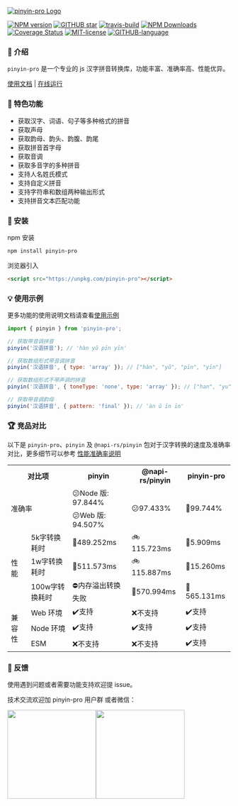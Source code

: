 [![pinyin-pro Logo](https://t1.wodetu.cn/2022/11/15/168e8a29acc856c48fdef4060c0ba5ad.png)](https://github.com/zh-lx/pinyin-pro)

[![NPM version](https://img.shields.io/npm/v/pinyin-pro.svg)](https://www.npmjs.com/package/pinyin-pro)
[![GITHUB star](https://img.shields.io/github/stars/zh-lx/pinyin-pro.svg)](https://github.com/zh-lx/pinyin-pro)
[![travis-build](https://travis-ci.com/zh-lx/pinyin-pro.svg?branch=main)](https://travis-ci.com/github/zh-lx/pinyin-pro)
[![NPM Downloads](https://img.shields.io/npm/dm/pinyin-pro.svg)](https://npmcharts.com/compare/pinyin-pro?minimal=true)
[![Coverage Status](https://coveralls.io/repos/github/zh-lx/pinyin-pro/badge.svg?branch=main)](https://coveralls.io/github/zh-lx/pinyin-pro?branch=main)
[![MIT-license](https://img.shields.io/npm/l/pinyin-pro.svg)](https://opensource.org/licenses/MIT)
[![GITHUB-language](https://img.shields.io/github/languages/top/zh-lx/pinyin-pro.svg)](https://github.com/zh-lx/pinyin-pro)

### 📖 介绍

`pinyin-pro` 是一个专业的 js 汉字拼音转换库，功能丰富、准确率高、性能优异。

[使用文档](https://pinyin-pro.cn) | [在线运行](https://pinyin-pro.cn/run/run)

### 🎨 特色功能

- 获取汉字、词语、句子等多种格式的拼音
- 获取声母
- 获取韵母、韵头、韵腹、韵尾
- 获取拼音首字母
- 获取音调
- 获取多音字的多种拼音
- 支持人名姓氏模式
- 支持自定义拼音
- 支持字符串和数组两种输出形式
- 支持拼音文本匹配功能

### 🔨 安装

npm 安装

```html
npm install pinyin-pro
```

浏览器引入

```html
<script src="https://unpkg.com/pinyin-pro"></script>
```

### 💡 使用示例

更多功能的使用说明文档请查看[使用示例](https://pinyin-pro.cn/use/pinyin)

```js
import { pinyin } from 'pinyin-pro';

// 获取带音调拼音
pinyin('汉语拼音'); // 'hàn yǔ pīn yīn'

// 获取数组形式带音调拼音
pinyin('汉语拼音', { type: 'array' }); // ["hàn", "yǔ", "pīn", "yīn"]

// 获取数组形式不带声调的拼音
pinyin('汉语拼音', { toneType: 'none', type: 'array' }); // ["han", "yu", "pin", "yin"]

// 获取带音调韵母
pinyin('汉语拼音', { pattern: 'final' }); // 'àn ǔ īn īn'
```

### 🏆 竞品对比

以下是 `pinyin-pro`、`pinyin` 及 `@napi-rs/pinyin` 包对于汉字转换的速度及准确率对比，更多细节可以参考 [性能准确率说明](https://pinyin-pro.cn/guide/compare.html)
<table>
    <tr>
        <th colspan="2">对比项</th>
        <th>pinyin</th>
        <th>@napi-rs/pinyin</th>
        <th>pinyin-pro</th>
    </tr>
    <tr>
        <td rowspan="2" colspan="2">准确率</td>
        <td>😕Node 版: 97.844%</td>
        <td rowspan="2">😕97.433%</td>
        <td rowspan="2">🤩99.744%</td>
    </tr>
    <tr>
        <td>😕Web 版: 94.507%	</td>
    </tr>
    <tr>
        <td rowspan="3">性能</td>
        <td>5k字转换耗时</td>
        <td>🐢489.252ms</td>
        <td>🚲115.723ms</td>
        <td>🚀5.909ms</td>
    </tr>
    <tr>
        <td>1w字转换耗时</td>
        <td>🐢511.573ms</td>
        <td>🚲115.887ms</td>
        <td>🚀15.260ms</td>
    </tr>
    <tr>
        <td>100w字转换耗时</td>
        <td>⛔内存溢出转换失败</td>
        <td>🚀570.994ms</td>
        <td>🚀565.131ms</td>
    </tr>
    <tr>
        <td rowspan="3">兼容性</td>
        <td>Web 环境</td>
        <td>✔️支持</td>
        <td>❌不支持</td>
        <td>✔️支持</td>
    </tr>
    <tr>
        <td>Node 环境</td>
        <td>✔️支持</td>
        <td>✔️支持</td>
        <td>✔️支持</td>
    </tr>
    <tr>
        <td>ESM</td>
        <td>❌不支持</td>
        <td>❌不支持</td>
        <td>✔️支持</td>
    </tr>
</table>

### 📠 反馈

使用遇到问题或者需要功能支持欢迎提 issue。

技术交流欢迎加 pinyin-pro 用户群 或者微信：

<div style="display: flex;">
  <img src="https://user-images.githubusercontent.com/73059627/226233976-5dbb9daa-6620-4d16-a2b0-359055dcafe1.png" width="200" >
  <img src="https://user-images.githubusercontent.com/73059627/226233691-848b2a40-f1a9-414e-a80f-3fc6c6209eb1.png" width="200" >
</div>
